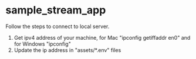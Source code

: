 # sample_stream_app
Follow the steps to connect to local server.
1. Get ipv4 address of your machine, for Mac "ipconfig getiffaddr en0" and for Windows "ipconfig"
2. Update the ip address in "assets/*.env" files
